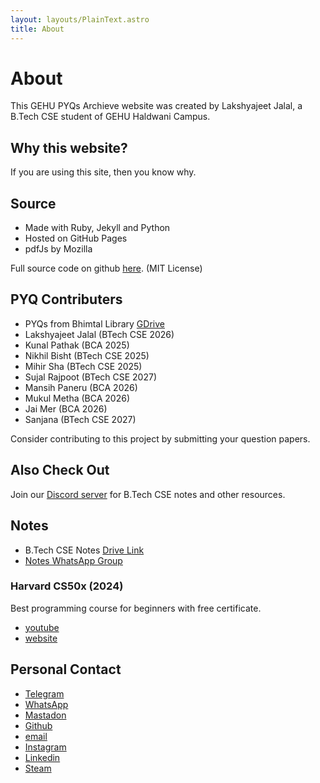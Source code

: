 ```yaml
---
layout: layouts/PlainText.astro
title: About
---
```


# About

This GEHU PYQs Archieve website was created by Lakshyajeet Jalal, a B.Tech CSE student of GEHU Haldwani Campus.

## Why this website?

If you are using this site, then you know why.

## Source

-   Made with Ruby, Jekyll and Python
-   Hosted on GitHub Pages
-   pdfJs by Mozilla

Full source code on github [here](https://github.com/gehuhaldwani/pyqs). (MIT License)

## PYQ Contributers

-   PYQs from Bhimtal Library [GDrive](https://drive.google.com/drive/folders/1pRpVF6vs7-EFgUBcVXgcxmHswz1MeM7a)
-   Lakshyajeet Jalal (BTech CSE 2026)
-   Kunal Pathak (BCA 2025)
-   Nikhil Bisht (BTech CSE 2025)
-   Mihir Sha (BTech CSE 2025)
-   Sujal Rajpoot (BTech CSE 2027)
-   Mansih Paneru (BCA 2026)
-   Mukul Metha (BCA 2026)
-   Jai Mer (BCA 2026)
-   Sanjana (BTech CSE 2027)

Consider contributing to this project by submitting your question papers.

## Also Check Out

Join our [Discord server](https://discord.gg/u5QVwjKWWf) for B.Tech CSE notes and other resources.

## Notes

-   B.Tech CSE Notes [Drive Link](https://bit.ly/btechcsenotes)
-   [Notes WhatsApp Group](https://whatsapp.com/channel/0029VaF8dCJAu3aFznmMXb2r)

### Harvard CS50x (2024)

Best programming course for beginners with free certificate.

-   [youtube](https://www.youtube.com/playlist?list=PLhQjrBD2T381WAHyx1pq-sBfykqMBI7V4)
-   [website](https://cs50.harvard.edu/x/2024/)

## Personal Contact

-   [Telegram](https://t.me/mglsj)
-   [WhatsApp](https://wa.me/9412130016)
-   [Mastadon](https://mastodon.social/@mglsj)
-   [Github](https://github.com/MG-LSJ)
-   [email](mailto:lakshyajeetjalal@duck.com)
-   [Instagram](https://www.instagram.com/lakshyajeetjalal.gg/)
-   [Linkedin](https://www.linkedin.com/in/lakshyajeet-jalal/)
-   [Steam](https://steamcommunity.com/id/MasterGamerLSJ/)
